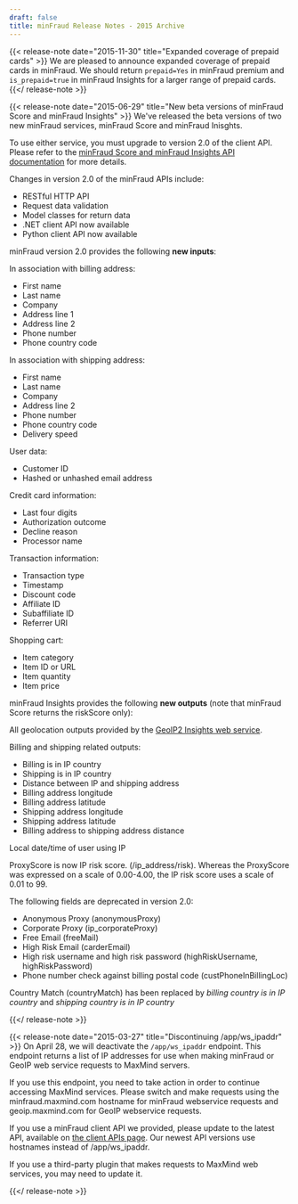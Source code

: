 ```yaml
---
draft: false
title: minFraud Release Notes - 2015 Archive
---
```


{{< release-note date="2015-11-30" title="Expanded coverage of prepaid cards" >}}
We are pleased to announce expanded coverage of prepaid cards in minFraud. We
should return `prepaid=Yes` in minFraud premium and `is_prepaid=true` in minFraud
Insights for a larger range of prepaid cards.
{{</ release-note >}}

{{< release-note date="2015-06-29" title="New beta versions of minFraud Score and minFraud Insights" >}}
We've released the beta versions of two new minFraud services, minFraud Score
and minFraud Inisghts.

To use either service, you must upgrade to version 2.0 of the client API. Please
refer to the
[minFraud Score and minFraud Insights API documentation](/minfraud/api-documentation)
for more details.

Changes in version 2.0 of the minFraud APIs include:

- RESTful HTTP API
- Request data validation
- Model classes for return data
- .NET client API now available
- Python client API now available

minFraud version 2.0 provides the following **new inputs**:

In association with billing address:

- First name
- Last name
- Company
- Address line 1
- Address line 2
- Phone number
- Phone country code

In association with shipping address:

- First name
- Last name
- Company
- Address line 2
- Phone number
- Phone country code
- Delivery speed

User data:

- Customer ID
- Hashed or unhashed email address

Credit card information:

- Last four digits
- Authorization outcome
- Decline reason
- Processor name

Transaction information:

- Transaction type
- Timestamp
- Discount code
- Affiliate ID
- Subaffiliate ID
- Referrer URI

Shopping cart:

- Item category
- Item ID or URL
- Item quantity
- Item price

minFraud Insights provides the following **new outputs** (note that minFraud
Score returns the riskScore only):

All geolocation outputs provided by the
[GeoIP2 Insights web service](https://www.maxmind.com/en/geoip2-precision-insights).

Billing and shipping related outputs:

- Billing is in IP country
- Shipping is in IP country
- Distance between IP and shipping address
- Billing address longitude
- Billing address latitude
- Shipping address longitude
- Shipping address latitude
- Billing address to shipping address distance

Local date/time of user using IP

ProxyScore is now IP risk score. (/ip_address/risk). Whereas the ProxyScore was
expressed on a scale of 0.00-4.00, the IP risk score uses a scale of 0.01 to 99.

The following fields are deprecated in version 2.0:

- Anonymous Proxy (anonymousProxy)
- Corporate Proxy (ip_corporateProxy)
- Free Email (freeMail)
- High Risk Email (carderEmail)
- High risk username and high risk password (highRiskUsername, highRiskPassword)
- Phone number check against billing postal code (custPhoneInBillingLoc)

Country Match (countryMatch) has been replaced by _billing country is in IP
country_ and _shipping country is in IP country_

{{</ release-note >}}

{{< release-note date="2015-03-27" title="Discontinuing /app/ws_ipaddr" >}}
On April 28, we will deactivate the `/app/ws_ipaddr` endpoint. This endpoint
returns a list of IP addresses for use when making minFraud or GeoIP web
service requests to MaxMind servers.

If you use this endpoint, you need to take action in order to continue accessing
MaxMind services. Please switch and make requests using the minfraud.maxmind.com
hostname for minFraud webservice requests and geoip.maxmind.com for GeoIP
webservice requests.

If you use a minFraud client API we provided, please update to the latest API,
available on
[the client APIs page](/minfraud/evaluate-a-transaction#links-to-maxmind-client-apis).
Our newest API versions use hostnames instead of /app/ws_ipaddr.

If you use a third-party plugin that makes requests to MaxMind web services, you
may need to update it.

{{</ release-note >}}
